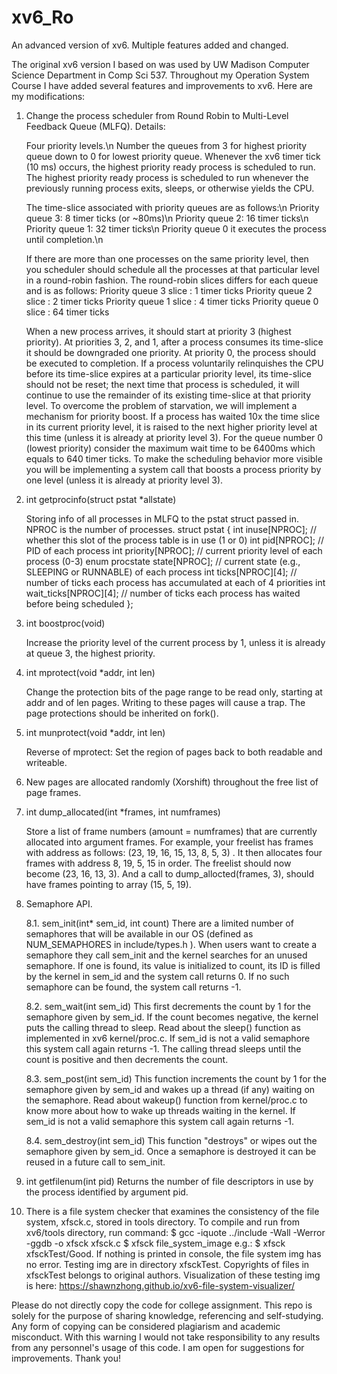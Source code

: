 # xv6_Ro
An advanced version of xv6. Multiple features added and changed.

The original xv6 version I based on was used by UW Madison Computer Science Department in Comp Sci 537. Throughout my Operation System Course I have added several features and improvements to xv6. Here are my modifications:

1. Change the process scheduler from Round Robin to Multi-Level Feedback Queue (MLFQ). Details:

    Four priority levels.\n
    Number the queues from 3 for highest priority queue down to 0 for lowest priority queue.
    Whenever the xv6 timer tick (10 ms) occurs, the highest priority ready process is scheduled to run.
    The highest priority ready process is scheduled to run whenever the previously running process exits, sleeps, or otherwise yields the CPU.
    
    The time-slice associated with priority queues are as follows:\n
    Priority queue 3: 8 timer ticks (or ~80ms)\n
    Priority queue 2: 16 timer ticks\n
    Priority queue 1: 32 timer ticks\n
    Priority queue 0 it executes the process until completion.\n
    
    If there are more than one processes on the same priority level, then you scheduler should schedule all the processes at that particular level in a round-robin fashion.
    The round-robin slices differs for each queue and is as follows:
    Priority queue 3 slice : 1 timer ticks
    Priority queue 2 slice : 2 timer ticks
    Priority queue 1 slice : 4 timer ticks
    Priority queue 0 slice : 64 timer ticks
    
    When a new process arrives, it should start at priority 3 (highest priority).
    At priorities 3, 2, and 1, after a process consumes its time-slice it should be downgraded one priority. At priority 0, the process should be executed to completion.
    If a process voluntarily relinquishes the CPU before its time-slice expires at a particular priority level, its time-slice should not be reset; the next time that process is scheduled, it will continue to use the remainder of its existing time-slice at that priority level.
    To overcome the problem of starvation, we will implement a mechanism for priority boost. If a process has waited 10x the time slice in its current priority level, it is raised to the next higher priority level at this time (unless it is already at priority level 3). For the queue number 0 (lowest priority) consider the maximum wait time to be 6400ms which equals to 640 timer ticks.
    To make the scheduling behavior more visible you will be implementing a system call that boosts a process priority by one level (unless it is already at priority level 3).

2. int getprocinfo(struct pstat *allstate)

	Storing info of all processes in MLFQ to the pstat struct passed in. NPROC is the number of processes. 
	struct pstat {
		int inuse[NPROC]; // whether this slot of the process table is in use (1 or 0)
		int pid[NPROC];   // PID of each process
		int priority[NPROC];  // current priority level of each process (0-3)
		enum procstate state[NPROC];  // current state (e.g., SLEEPING or RUNNABLE) of each process
		int ticks[NPROC][4];  // number of ticks each process has accumulated at each of 4 priorities
		int wait_ticks[NPROC][4]; // number of ticks each process has waited before being scheduled
	};

3. int boostproc(void)

	Increase the priority level of the current process by 1, unless it is already at queue 3, the highest priority.

4. int mprotect(void *addr, int len)
	
	Change the protection bits of the page range to be read only, starting at addr and of len pages. Writing to these pages will cause a trap. The page protections should be inherited on fork(). 
		
5. int munprotect(void *addr, int len)
		
	Reverse of mprotect: Set the region of pages back to both readable and writeable.

6. New pages are allocated randomly (Xorshift) throughout the free list of page frames.

7. int dump_allocated(int *frames, int numframes) 
		
	Store a list of frame numbers (amount = numframes) that are currently allocated into argument frames. For example, your freelist has frames with address as follows: (23, 19, 16, 15, 13, 8, 5, 3) . It then allocates four frames with address 8, 19, 5, 15 in order. The freelist should now become (23, 16, 13, 3). And a call to dump_allocted(frames, 3), should have frames pointing to array (15, 5, 19).
		
8. Semaphore API.

	8.1. sem_init(int* sem_id, int count)
	There are a limited number of semaphores that will be available in our OS (defined as NUM_SEMAPHORES in include/types.h ). When users want to create a semaphore they call sem_init and the kernel searches for an unused semaphore. If one is found, its value is initialized to count, its ID is filled by the kernel in sem_id and the system call returns 0. If no such semaphore can be found, the system call returns -1.
	
	8.2. sem_wait(int sem_id)
	This first decrements the count by 1 for the semaphore given by sem_id. If the count becomes negative, the kernel puts the calling thread to sleep. Read about the sleep() function as implemented in xv6 kernel/proc.c. If sem_id is not a valid semaphore this system call again returns -1. The calling thread sleeps until the count is positive and then decrements the count. 
	
	8.3. sem_post(int sem_id)
	This function increments the count by 1 for the semaphore given by sem_id and wakes up a thread (if any) waiting on the semaphore. Read about wakeup() function from kernel/proc.c to know more about how to wake up threads waiting in the kernel. If sem_id is not a valid semaphore this system call again returns -1.
	
	8.4. sem_destroy(int sem_id)
	This function "destroys" or wipes out the semaphore given by sem_id. Once a semaphore is destroyed it can be reused in a future call to sem_init.

9. int getfilenum(int pid)
	Returns the number of file descriptors in use by the process identified by argument pid.

10. There is a file system checker that examines the consistency of the file system, xfsck.c, stored in tools directory. To compile and run from xv6/tools directory, run command: 
		$ gcc -iquote ../include -Wall -Werror -ggdb -o xfsck xfsck.c
		$ xfsck file_system_image
e.g.: $ xfsck xfsckTest/Good. If nothing is printed in console, the file system img has no error.
Testing img are in directory xfsckTest. Copyrights of files in xfsckTest belongs to original authors. Visualization of these testing img is here: https://shawnzhong.github.io/xv6-file-system-visualizer/

Please do not directly copy the code for college assignment. This repo is solely for the purpose of sharing knowledge, referencing and self-studying. Any form of copying can be considered plagiarism and academic misconduct. With this warning I would not take responsibility to any results from any personnel's usage of this code. I am open for suggestions for improvements. Thank you!
